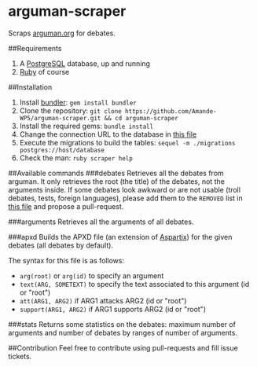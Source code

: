 # arguman-scraper
Scraps [arguman.org](http://arguman.org) for debates.

##Requirements
1. A [PostgreSQL](http://www.postgresql.org/) database, up and running
2. [Ruby](https://www.ruby-lang.org) of course

##Installation
1. Install [bundler](http://bundler.io/): ```gem install bundler```
2. Clone the repository: ```git clone https://github.com/Amande-WP5/arguman-scraper.git && cd arguman-scraper```
3. Install the required gems: ```bundle install```
4. Change the connection URL to the database in [this file](lib/arguman-scraper.rb)
5. Execute the migrations to build the tables: ```sequel -m ./migrations postgres://host/database```
6. Check the man: ```ruby scraper help```

##Available commands
###debates
Retrieves all the debates from arguman. It only retrieves the root (the title) of the debates, not the arguments inside.
If some debates look awkward or are not usable (troll debates, tests, foreign languages), please add them to the ```REMOVED``` list in [this file](bin/scraper) and propose a pull-request.

###arguments
Retrieves all the arguments of all debates.

###apxd
Builds the APXD file (an extension of [Aspartix](http://www.dbai.tuwien.ac.at/proj/argumentation/systempage/)) for the given debates (all debates by default).

The syntax for this file is as follows:
* ```arg(root)``` or ```arg(id)``` to specify an argument
* ```text(ARG, SOMETEXT)``` to specify the text associated to this argument (id or "root")
* ```att(ARG1, ARG2)``` if ARG1 attacks ARG2 (id or "root")
* ```support(ARG1, ARG2)``` if ARG1 supports ARG2 (id or "root")

###stats
Returns some statistics on the debates: maximum number of arguments and number of debates by ranges of number of arguments.

##Contribution
Feel free to contribute using pull-requests and fill issue tickets.

